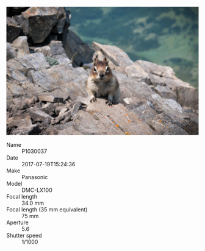 [![P1030037](/photos/hd/P1030037.jpg)](/photos/full/P1030037.jpg?raw=true)

<dl>
  <dt>Name</dt>
  <dd>P1030037</dd>
  <dt>Date</dt>
  <dd>2017-07-19T15:24:36</dd>
  <dt>Make</dt>
  <dd>Panasonic</dd>
  <dt>Model</dt>
  <dd>DMC-LX100</dd>
  <dt>Focal length</dt>
  <dd>34.0 mm</dd>
  <dt>Focal length (35 mm equivalent)</dt>
  <dd>75 mm</dd>
  <dt>Aperture</dt>
  <dd>5.6</dd>
  <dt>Shutter speed</dt>
  <dd>1/1000</dd>
</dl>
